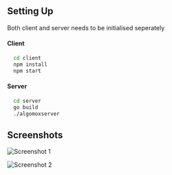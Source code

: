 
## Setting Up

Both client and server needs to be initialised seperately

#### Client
```bash
  cd client
  npm install
  npm start
```
#### Server
```bash
  cd server
  go build
  ./algomoxserver
```
## Screenshots

![Screenshot 1](https://i.imgur.com/sdblwji.png)

![Screenshot 2](https://i.imgur.com/7RUpGmO.png)